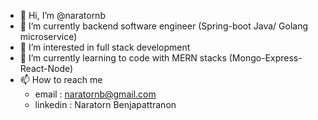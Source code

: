 - 👋 Hi, I’m @naratornb
- 💞️ I’m currently backend software engineer (Spring-boot Java/ Golang microservice)
- 👀 I’m interested in full stack development
- 🌱 I’m currently learning to code with MERN stacks (Mongo-Express-React-Node)
- 📫 How to reach me
    - email : naratornb@gmail.com
    - linkedin : Naratorn Benjapattranon

<!---
naratornb/naratornb is a ✨ special ✨ repository because its `README.md` (this file) appears on your GitHub profile.
You can click the Preview link to take a look at your changes.
--->
